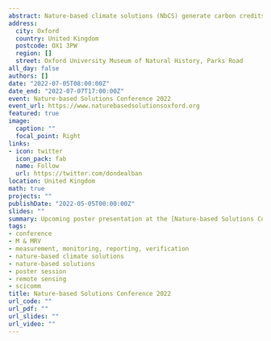 ```yaml
---
abstract: Nature-based climate solutions (NbCS) generate carbon credits through forest protection to reduce carbon emissions, or afforestation/reforestation to capture atmospheric carbon dioxide. NbCS can potentially unlock ~2 billion tons of carbon credits per year across the global tropics, which businesses can purchase to offset their carbon footprint and meet climate goals. Remote sensing technology provides a unique opportunity to transparently estimate aboveground carbon in tropical forests at multiple spatiotemporal scales and increase investor’ confidence in NbCS. However, there is little consensus on the remote sensing data and models used to accurately estimate aboveground forest carbon. To fill this knowledge gap, we conducted a quantitative review of remote sensing datatypes (optical, radar, lidar) and models (regression, machine-learning) that best predicted aboveground carbon in tropical forests. We compared the coefficient of determination (R2) results from 95 studies (501 field sites) across the tropics. We found that combining optical and lidar datatypes and machine-learning models best predicted aboveground forest carbon. However, only 36 studies (151 field sites) conducted validation of their products. Forest plot sizes used for field calibration and assessment also did not affect R2 values. Our findings provide insights for transparent and robust assessments of carbon projects for effective climate change mitigation.
address:
  city: Oxford
  country: United Kingdom
  postcode: OX1 3PW
  region: []
  street: Oxford University Museum of Natural History, Parks Road
all_day: false
authors: []
date: "2022-07-05T08:00:00Z"
date_end: "2022-07-07T17:00:00Z"
event: Nature-based Solutions Conference 2022 
event_url: https://www.naturebasedsolutionsoxford.org
featured: true
image:
  caption: ""
  focal_point: Right
links:
- icon: twitter
  icon_pack: fab
  name: Follow
  url: https://twitter.com/dondealban
location: United Kingdom
math: true
projects: ""
publishDate: "2022-05-05T00:00:00Z"
slides: ""
summary: Upcoming poster presentation at the [Nature-based Solutions Conference 2022](https://www.naturebasedsolutionsoxford.org). Watch this space.
tags:
- conference
- M & MRV
- measurement, monitoring, reporting, verification
- nature-based climate solutions
- nature-based solutions
- poster session
- remote sensing
- scicomm
title: Nature-based Solutions Conference 2022 
url_code: ""
url_pdf: ""
url_slides: ""
url_video: ""
---
```

